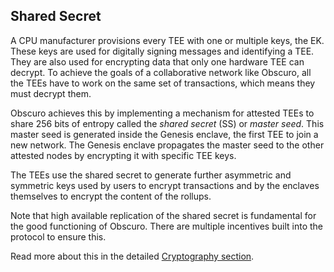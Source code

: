 ## Shared Secret
A CPU manufacturer provisions every TEE with one or multiple keys, the EK. These keys are used for digitally signing messages and identifying a TEE. They are also used for encrypting data that only one hardware TEE can decrypt. To achieve the goals of a collaborative network like Obscuro, all the TEEs have to work on the same set of transactions, which means they must decrypt them.

Obscuro achieves this by implementing a mechanism for attested TEEs to share 256 bits of entropy called the _shared secret_ (SS) or _master seed_.  This master seed is generated inside the Genesis enclave, the first TEE to join a new network. The Genesis enclave propagates the master seed to the other attested nodes by encrypting it with specific TEE keys.

The TEEs use the shared secret to generate further asymmetric and symmetric keys used by users to encrypt transactions and by the enclaves themselves to encrypt the content of the rollups.

Note that high available replication of the shared secret is fundamental for the good functioning of Obscuro. There are multiple incentives built into the protocol to ensure this.

Read more about this in the detailed [Cryptography section](detailed-design#cryptography).